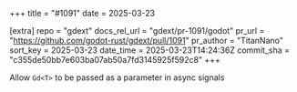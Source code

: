 +++
title = "#1091"
date = 2025-03-23

[extra]
repo = "gdext"
docs_rel_url = "gdext/pr-1091/godot"
pr_url = "https://github.com/godot-rust/gdext/pull/1091"
pr_author = "TitanNano"
sort_key = 2025-03-23
date_time = 2025-03-23T14:24:36Z
commit_sha = "c355de50bb7e603ba07ab50a7fd3145925f592c8"
+++

Allow `Gd<T>` to be passed as a parameter in async signals
